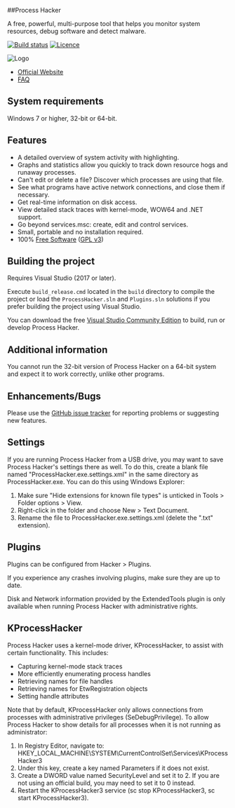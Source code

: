 ##Process Hacker

A free, powerful, multi-purpose tool that helps you monitor system resources, debug software and detect malware.

[![Build status](https://ci.appveyor.com/api/projects/status/5einmgmy3mnsfjdn?svg=true)](https://ci.appveyor.com/project/pbatard/rufus)
[![Licence](https://img.shields.io/badge/license-GPLv3-blue.svg)](https://www.gnu.org/licenses/gpl-3.0.en.html)

![Logo](https://raw.githubusercontent.com/processhacker2/processhacker/master/ProcessHacker/resources/ProcessHacker.png)

* [Official Website](http://processhacker.sourceforge.net/)
* [FAQ](http://processhacker.sourceforge.net/faq.php)

## System requirements

Windows 7 or higher, 32-bit or 64-bit.

## Features


* A detailed overview of system activity with highlighting.
* Graphs and statistics allow you quickly to track down resource hogs and runaway processes.
* Can't edit or delete a file? Discover which processes are using that file.
* See what programs have active network connections, and close them if necessary.
* Get real-time information on disk access.
* View detailed stack traces with kernel-mode, WOW64 and .NET support.
* Go beyond services.msc: create, edit and control services.
* Small, portable and no installation required.
* 100% [Free Software](http://www.gnu.org/philosophy/free-sw.en.html) ([GPL v3](http://www.gnu.org/licenses/gpl-3.0.en.html))


## Building the project


Requires Visual Studio (2017 or later).

Execute `build_release.cmd` located in the `build` directory to compile the project or load the `ProcessHacker.sln` and `Plugins.sln` solutions if you prefer building the project using Visual Studio.

You can download the free [Visual Studio Community Edition](https://www.visualstudio.com/vs/community/)
to build, run or develop Process Hacker.

## Additional information


You cannot run the 32-bit version of Process Hacker on a
64-bit system and expect it to work correctly, unlike other programs.



## Enhancements/Bugs


Please use the [GitHub issue tracker](https://github.com/processhacker2/processhacker/issues)
for reporting problems or suggesting new features.


## Settings

If you are running Process Hacker from a USB drive, you may want to
save Process Hacker's settings there as well. To do this, create a
blank file named "ProcessHacker.exe.settings.xml" in the same
directory as ProcessHacker.exe. You can do this using Windows Explorer:

1. Make sure "Hide extensions for known file types" is unticked in
   Tools > Folder options > View.
2. Right-click in the folder and choose New > Text Document.
3. Rename the file to ProcessHacker.exe.settings.xml (delete the ".txt"
   extension).

## Plugins

Plugins can be configured from Hacker > Plugins.

If you experience any crashes involving plugins, make sure they
are up to date.

Disk and Network information provided by the ExtendedTools plugin is
only available when running Process Hacker with administrative
rights.

## KProcessHacker

Process Hacker uses a kernel-mode driver, KProcessHacker, to
assist with certain functionality. This includes:

* Capturing kernel-mode stack traces
* More efficiently enumerating process handles
* Retrieving names for file handles
* Retrieving names for EtwRegistration objects
* Setting handle attributes

Note that by default, KProcessHacker only allows connections from
processes with administrative privileges (SeDebugPrivilege). To allow Process Hacker 
to show details for all processes when it is not running as administrator:

1. In Registry Editor, navigate to:
   HKEY_LOCAL_MACHINE\SYSTEM\CurrentControlSet\Services\KProcessHacker3
2. Under this key, create a key named Parameters if it does not exist.
3. Create a DWORD value named SecurityLevel and set it to 2. If you are
   not using an official build, you may need to set it to 0 instead.
4. Restart the KProcessHacker3 service (sc stop KProcessHacker3,
   sc start KProcessHacker3).
   